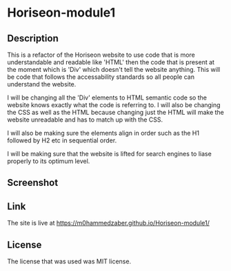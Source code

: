 # Horiseon-module1

## Description

This is a refactor of the Horiseon website to use code that is more understandable and readable like 'HTML' then the code that is present at the moment which is 'Div' which doesn't tell the website anything. This will be code that follows the accessability standards so all people can understand the website.

I will be changing all the 'Div' elements to HTML semantic code so the website knows exactly what the code is referring to. I will also be changing the CSS as well as the HTML because changing just the HTML will make the website unreadable and has to match up with the CSS. 

I will also be making sure the elements align in order such as the H1 followed by H2 etc in sequential order.

I will be making sure that the website is lifted for search engines to liase properly to its optimum level.


## Screenshot



## Link

The site is live at https://m0hammedzaber.github.io/Horiseon-module1/

## License

The license that was used was MIT license.
